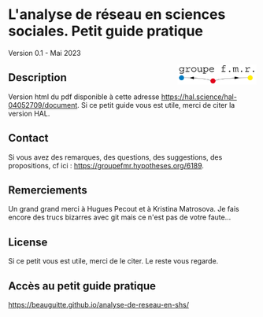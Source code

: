 # L'analyse de réseau en sciences sociales. Petit guide pratique
Version 0.1 - Mai 2023

<img src="logofmr.png" align="right" width="160"/>

## Description
Version html du pdf disponible à cette adresse https://hal.science/hal-04052709/document.
Si ce petit guide vous est utile, merci de citer la version HAL.

## Contact
Si vous avez des remarques, des questions, des suggestions, des propositions, cf ici : https://groupefmr.hypotheses.org/6189.

## Remerciements
Un grand grand merci à Hugues Pecout et à Kristina Matrosova. Je fais encore des trucs bizarres avec git mais ce n'est pas de votre faute...

## License
Si ce petit vous est utile, merci de le citer. Le reste vous regarde.

## Accès au petit guide pratique
https://beauguitte.github.io/analyse-de-reseau-en-shs/

